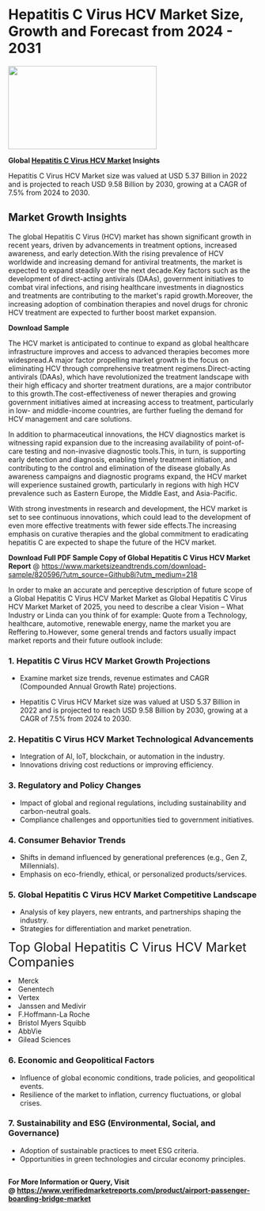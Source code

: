 <H1>Hepatitis C Virus HCV Market Size, Growth and Forecast from 2024 - 2031</H1><img class="aligncenter size-medium wp-image-584254" src="https://thirdeyenews.in/wp-content/uploads/2024/09/Global-Market-Research-300x168.jpeg" alt="" width="300" height="168" /><p><strong>Global&nbsp;<a href="https://www.marketsizeandtrends.com/download-sample/820596/?utm_source=Github8j?utm_medium=218">Hepatitis C Virus HCV Market</a> Insights</strong></p><p>Hepatitis C Virus HCV Market size was valued at USD 5.37 Billion in 2022 and is projected to reach USD 9.58 Billion by 2030, growing at a CAGR of 7.5% from 2024 to 2030.</p><p><h2>Market Growth Insights</h2> <p>The global Hepatitis C Virus (HCV) market has shown significant growth in recent years, driven by advancements in treatment options, increased awareness, and early detection.With the rising prevalence of HCV worldwide and increasing demand for antiviral treatments, the market is expected to expand steadily over the next decade.Key factors such as the development of direct-acting antivirals (DAAs), government initiatives to combat viral infections, and rising healthcare investments in diagnostics and treatments are contributing to the market's rapid growth.Moreover, the increasing adoption of combination therapies and novel drugs for chronic HCV treatment are expected to further boost market expansion.</p> <p><strong>Download Sample</strong></p> <p>The HCV market is anticipated to continue to expand as global healthcare infrastructure improves and access to advanced therapies becomes more widespread.A major factor propelling market growth is the focus on eliminating HCV through comprehensive treatment regimens.Direct-acting antivirals (DAAs), which have revolutionized the treatment landscape with their high efficacy and shorter treatment durations, are a major contributor to this growth.The cost-effectiveness of newer therapies and growing government initiatives aimed at increasing access to treatment, particularly in low- and middle-income countries, are further fueling the demand for HCV management and care solutions.</p> <p>In addition to pharmaceutical innovations, the HCV diagnostics market is witnessing rapid expansion due to the increasing availability of point-of-care testing and non-invasive diagnostic tools.This, in turn, is supporting early detection and diagnosis, enabling timely treatment initiation, and contributing to the control and elimination of the disease globally.As awareness campaigns and diagnostic programs expand, the HCV market will experience sustained growth, particularly in regions with high HCV prevalence such as Eastern Europe, the Middle East, and Asia-Pacific.</p> <p>With strong investments in research and development, the HCV market is set to see continuous innovations, which could lead to the development of even more effective treatments with fewer side effects.The increasing emphasis on curative therapies and the global commitment to eradicating hepatitis C are expected to shape the future of the HCV market.</p> <p><span class=""><strong>Download Full PDF Sample Copy of Global Hepatitis C Virus HCV Market Report</strong> @ <a href="https://www.marketsizeandtrends.com/download-sample/820596/?utm_source=Github8j?utm_medium=218" target="_blank">https://www.marketsizeandtrends.com/download-sample/820596/?utm_source=Github8j?utm_medium=218</a></span></p><p>In order to make an accurate and perceptive description of future scope of a Global&nbsp;Hepatitis C Virus HCV Market Market as Global&nbsp;Hepatitis C Virus HCV Market Market of 2025, you need to describe a clear Vision &ndash; What Industry or Linda can you think of for example: Quote from a Technology, healthcare, automotive, renewable energy, name the market you are Reffering to.However, some general trends and factors usually impact market reports and their future outlook include:</p><h3>1.&nbsp;<strong>Hepatitis C Virus HCV Market Growth Projections</strong></h3><ul><li>Examine market size trends, revenue estimates and CAGR (Compounded Annual Growth Rate) projections.</li><li><p>Hepatitis C Virus HCV Market size was valued at USD 5.37 Billion in 2022 and is projected to reach USD 9.58 Billion by 2030, growing at a CAGR of 7.5% from 2024 to 2030.</p></li></ul><h3>2.&nbsp;<strong>Hepatitis C Virus HCV Market Technological Advancements</strong></h3><ul><li>Integration of AI, IoT, blockchain, or automation in the industry.</li><li>Innovations driving cost reductions or improving efficiency.</li></ul><h3>3.&nbsp;<strong>Regulatory and Policy Changes</strong></h3><ul><li>Impact of global and regional regulations, including sustainability and carbon-neutral goals.</li><li>Compliance challenges and opportunities tied to government initiatives.</li></ul><h3>4.&nbsp;<strong>Consumer Behavior Trends</strong></h3><ul><li>Shifts in demand influenced by generational preferences (e.g., Gen Z, Millennials).</li><li>Emphasis on eco-friendly, ethical, or personalized products/services.</li></ul><h3>5.&nbsp;<strong>Global Hepatitis C Virus HCV Market Competitive Landscape</strong></h3><ul><li>Analysis of key players, new entrants, and partnerships shaping the industry.</li><li>Strategies for differentiation and market penetration.</li></ul><p data-pm-slice="1 1 []"><span style="color: inherit; font-family: inherit; font-size: 25px;">Top Global Hepatitis C Virus HCV Market Companies</span></p><div class="" data-test-id=""><p><li>Merck</li><li> Genentech</li><li> Vertex</li><li> Janssen and Medivir</li><li> F.Hoffmann-La Roche</li><li> Bristol Myers Squibb</li><li> AbbVie</li><li> Gilead Sciences</li></p></div><h3>6.&nbsp;<strong>Economic and Geopolitical Factors</strong></h3><ul><li>Influence of global economic conditions, trade policies, and geopolitical events.</li><li>Resilience of the market to inflation, currency fluctuations, or global crises.</li></ul><h3>7.&nbsp;<strong>Sustainability and ESG (Environmental, Social, and Governance)</strong></h3><ul><li>Adoption of sustainable practices to meet ESG criteria.</li><li>Opportunities in green technologies and circular economy principles.</li></ul><h2><strong style="font-size: 14px;">For More Information or Query, Visit @&nbsp;</strong><a style="background-color: #ffffff; font-size: 14px;" href="https://www.marketsizeandtrends.com/report/hepatitis-c-virus-hcv-market/" target="_blank">https://www.verifiedmarketreports.com/product/airport-passenger-boarding-bridge-market</a></h2>